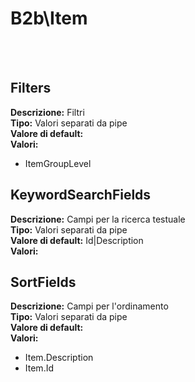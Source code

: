 # B2b\Item

<br><br> 

Filters 
----
**Descrizione:** Filtri<br>
**Tipo:** Valori separati da pipe<br>
**Valore di default:** <br>
**Valori:**
* ItemGroupLevel

KeywordSearchFields 
----
**Descrizione:** Campi per la ricerca testuale<br>
**Tipo:** Valori separati da pipe<br>
**Valore di default:** Id&#124;Description<br>
**Valori:**

SortFields 
----
**Descrizione:** Campi per l'ordinamento<br>
**Tipo:** Valori separati da pipe<br>
**Valore di default:** <br>
**Valori:**
* Item.Description
* Item.Id

